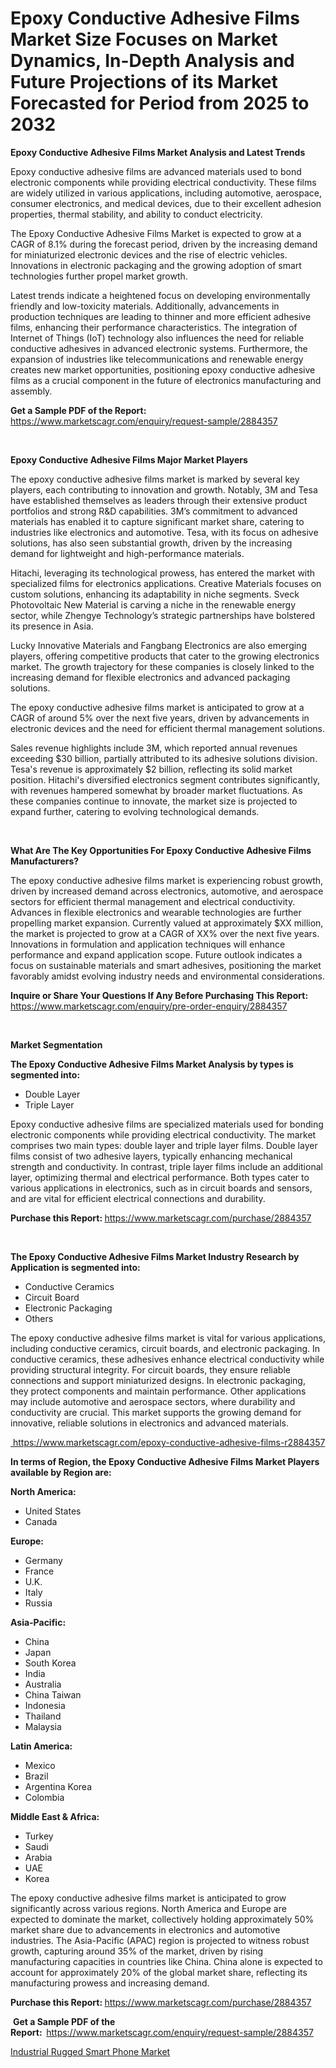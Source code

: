 <p><h1>Epoxy Conductive Adhesive Films Market Size Focuses on Market Dynamics, In-Depth Analysis and Future Projections of its Market Forecasted for Period from 2025 to 2032</h1></p><p><strong>Epoxy Conductive Adhesive Films Market Analysis and Latest Trends</strong></p>
<p><p>Epoxy conductive adhesive films are advanced materials used to bond electronic components while providing electrical conductivity. These films are widely utilized in various applications, including automotive, aerospace, consumer electronics, and medical devices, due to their excellent adhesion properties, thermal stability, and ability to conduct electricity.</p><p>The Epoxy Conductive Adhesive Films Market is expected to grow at a CAGR of 8.1% during the forecast period, driven by the increasing demand for miniaturized electronic devices and the rise of electric vehicles. Innovations in electronic packaging and the growing adoption of smart technologies further propel market growth. </p><p>Latest trends indicate a heightened focus on developing environmentally friendly and low-toxicity materials. Additionally, advancements in production techniques are leading to thinner and more efficient adhesive films, enhancing their performance characteristics. The integration of Internet of Things (IoT) technology also influences the need for reliable conductive adhesives in advanced electronic systems. Furthermore, the expansion of industries like telecommunications and renewable energy creates new market opportunities, positioning epoxy conductive adhesive films as a crucial component in the future of electronics manufacturing and assembly.</p></p>
<p><strong>Get a Sample PDF of the Report:&nbsp;</strong> <a href="https://www.marketscagr.com/enquiry/request-sample/2884357?utm_campaign=3308&utm_medium=2&utm_source=Github&utm_content=ia&utm_term=13032025&utm_id=epoxy-conductive-adhesive-films">https://www.marketscagr.com/enquiry/request-sample/2884357</a></p>
<p>&nbsp;</p>
<p><strong>Epoxy Conductive Adhesive Films Major Market Players</strong></p>
<p><p>The epoxy conductive adhesive films market is marked by several key players, each contributing to innovation and growth. Notably, 3M and Tesa have established themselves as leaders through their extensive product portfolios and strong R&D capabilities. 3M’s commitment to advanced materials has enabled it to capture significant market share, catering to industries like electronics and automotive. Tesa, with its focus on adhesive solutions, has also seen substantial growth, driven by the increasing demand for lightweight and high-performance materials.</p><p>Hitachi, leveraging its technological prowess, has entered the market with specialized films for electronics applications. Creative Materials focuses on custom solutions, enhancing its adaptability in niche segments. Sveck Photovoltaic New Material is carving a niche in the renewable energy sector, while Zhengye Technology’s strategic partnerships have bolstered its presence in Asia.</p><p>Lucky Innovative Materials and Fangbang Electronics are also emerging players, offering competitive products that cater to the growing electronics market. The growth trajectory for these companies is closely linked to the increasing demand for flexible electronics and advanced packaging solutions.</p><p>The epoxy conductive adhesive films market is anticipated to grow at a CAGR of around 5% over the next five years, driven by advancements in electronic devices and the need for efficient thermal management solutions. </p><p>Sales revenue highlights include 3M, which reported annual revenues exceeding $30 billion, partially attributed to its adhesive solutions division. Tesa's revenue is approximately $2 billion, reflecting its solid market position. Hitachi's diversified electronics segment contributes significantly, with revenues hampered somewhat by broader market fluctuations. As these companies continue to innovate, the market size is projected to expand further, catering to evolving technological demands.</p></p>
<p>&nbsp;</p>
<p><strong>What Are The Key Opportunities For Epoxy Conductive Adhesive Films Manufacturers?</strong></p>
<p><p>The epoxy conductive adhesive films market is experiencing robust growth, driven by increased demand across electronics, automotive, and aerospace sectors for efficient thermal management and electrical conductivity. Advances in flexible electronics and wearable technologies are further propelling market expansion. Currently valued at approximately $XX million, the market is projected to grow at a CAGR of XX% over the next five years. Innovations in formulation and application techniques will enhance performance and expand application scope. Future outlook indicates a focus on sustainable materials and smart adhesives, positioning the market favorably amidst evolving industry needs and environmental considerations.</p></p>
<p><strong>Inquire or Share Your Questions If Any Before Purchasing This Report:</strong> <a href="https://www.marketscagr.com/enquiry/pre-order-enquiry/2884357?utm_campaign=3308&utm_medium=2&utm_source=Github&utm_content=ia&utm_term=13032025&utm_id=epoxy-conductive-adhesive-films">https://www.marketscagr.com/enquiry/pre-order-enquiry/2884357</a></p>
<p>&nbsp;</p>
<p><strong>Market Segmentation</strong></p>
<p><strong>The Epoxy Conductive Adhesive Films Market Analysis by types is segmented into:</strong></p>
<p><ul><li>Double Layer</li><li>Triple Layer</li></ul></p>
<p><p>Epoxy conductive adhesive films are specialized materials used for bonding electronic components while providing electrical conductivity. The market comprises two main types: double layer and triple layer films. Double layer films consist of two adhesive layers, typically enhancing mechanical strength and conductivity. In contrast, triple layer films include an additional layer, optimizing thermal and electrical performance. Both types cater to various applications in electronics, such as in circuit boards and sensors, and are vital for efficient electrical connections and durability.</p></p>
<p><strong>Purchase this Report:&nbsp;</strong><a href="https://www.marketscagr.com/purchase/2884357?utm_campaign=3308&utm_medium=2&utm_source=Github&utm_content=ia&utm_term=13032025&utm_id=epoxy-conductive-adhesive-films">https://www.marketscagr.com/purchase/2884357</a></p>
<p>&nbsp;</p>
<p><strong>The Epoxy Conductive Adhesive Films Market Industry Research by Application is segmented into:</strong></p>
<p><ul><li>Conductive Ceramics</li><li>Circuit Board</li><li>Electronic Packaging</li><li>Others</li></ul></p>
<p><p>The epoxy conductive adhesive films market is vital for various applications, including conductive ceramics, circuit boards, and electronic packaging. In conductive ceramics, these adhesives enhance electrical conductivity while providing structural integrity. For circuit boards, they ensure reliable connections and support miniaturized designs. In electronic packaging, they protect components and maintain performance. Other applications may include automotive and aerospace sectors, where durability and conductivity are crucial. This market supports the growing demand for innovative, reliable solutions in electronics and advanced materials.</p></p>
<p><a href="https://www.marketscagr.com/epoxy-conductive-adhesive-films-r2884357?utm_campaign=3308&utm_medium=2&utm_source=Github&utm_content=ia&utm_term=13032025&utm_id=epoxy-conductive-adhesive-films">&nbsp;https://www.marketscagr.com/epoxy-conductive-adhesive-films-r2884357</a></p>
<p><strong>In terms of Region, the Epoxy Conductive Adhesive Films Market Players available by Region are:</strong></p>
<p>
    <p> <strong> North America: </strong>
        <ul>
            <li>United States</li>
            <li>Canada</li>
        </ul>
        </p> 
    <p> <strong> Europe: </strong>
        <ul>
            <li>Germany</li>
            <li>France</li>
            <li>U.K.</li>
            <li>Italy</li>
            <li>Russia</li>
        </ul>
        </p> 
    <p> <strong> Asia-Pacific: </strong>
        <ul>
            <li>China</li>
            <li>Japan</li>
            <li>South Korea</li>
            <li>India</li>
            <li>Australia</li>
            <li>China Taiwan</li>
            <li>Indonesia</li>
            <li>Thailand</li>
            <li>Malaysia</li>
        </ul>
        </p> 
    <p> <strong> Latin America: </strong>
        <ul>
            <li>Mexico</li>
            <li>Brazil</li>
            <li>Argentina Korea</li>
            <li>Colombia</li>
        </ul>
        </p> 
    <p> <strong> Middle East & Africa: </strong>
        <ul>
            <li>Turkey</li>
            <li>Saudi</li>
            <li>Arabia</li>
            <li>UAE</li>
            <li>Korea</li>
        </ul>
    </p>
    </p>
<p><p>The epoxy conductive adhesive films market is anticipated to grow significantly across various regions. North America and Europe are expected to dominate the market, collectively holding approximately 50% market share due to advancements in electronics and automotive industries. The Asia-Pacific (APAC) region is projected to witness robust growth, capturing around 35% of the market, driven by rising manufacturing capacities in countries like China. China alone is expected to account for approximately 20% of the global market share, reflecting its manufacturing prowess and increasing demand.</p></p>
<p><strong>Purchase this Report: </strong><a href="https://www.marketscagr.com/purchase/2884357?utm_campaign=3308&utm_medium=2&utm_source=Github&utm_content=ia&utm_term=13032025&utm_id=epoxy-conductive-adhesive-films">https://www.marketscagr.com/purchase/2884357</a></p>
<p>&nbsp;<strong>Get a Sample PDF of the Report:&nbsp;&nbsp;</strong><a href="https://www.marketscagr.com/enquiry/request-sample/2884357?utm_campaign=3308&utm_medium=2&utm_source=Github&utm_content=ia&utm_term=13032025&utm_id=epoxy-conductive-adhesive-films">https://www.marketscagr.com/enquiry/request-sample/2884357</a></p>
<p><strong></strong></p>
<p><p><a href="https://github.com/nacrehuipie/Market-Research-Report-List-1/blob/main/industrial-rugged-smart-phone-market.md?utm_campaign=3308&utm_medium=2&utm_source=Github&utm_content=ia&utm_term=13032025&utm_id=epoxy-conductive-adhesive-films">Industrial Rugged Smart Phone Market</a></p></p>